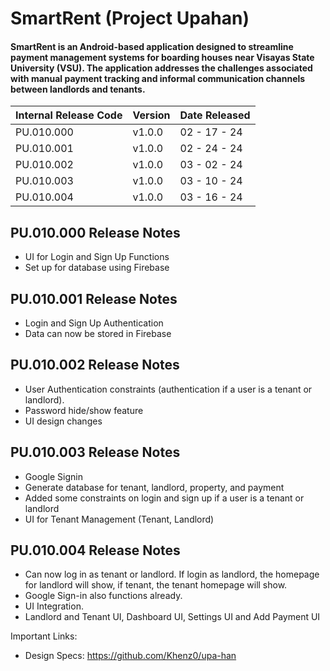 # SmartRent (Project Upahan)
#### SmartRent is an Android-based application designed to streamline payment management systems for boarding houses near Visayas State University (VSU). The application addresses the challenges associated with manual payment tracking and informal communication channels between landlords and tenants.

| Internal Release Code | Version | Date Released |
| --- | --- | --- |
| PU.010.000 | v1.0.0 | 02 - 17 - 24 |
| PU.010.001 | v1.0.0 | 02 - 24 - 24 |
| PU.010.002 | v1.0.0 | 03 - 02 - 24 |
| PU.010.003 | v1.0.0 | 03 - 10 - 24 |
| PU.010.004 | v1.0.0 | 03 - 16 - 24 |

## PU.010.000 Release Notes
* UI for Login and Sign Up Functions
* Set up for  database using Firebase
## PU.010.001 Release Notes
* Login and Sign Up Authentication
* Data can now be stored in Firebase
## PU.010.002 Release Notes
* User Authentication constraints (authentication if a user is a tenant or landlord).
* Password hide/show feature
* UI design changes
## PU.010.003 Release Notes
* Google Signin 
* Generate database for tenant, landlord, property, and payment
* Added some constraints on login and sign up if a user is a tenant or landlord
* UI for Tenant Management (Tenant, Landlord)

## PU.010.004 Release Notes
* Can now log in as tenant or landlord. If login as landlord, the homepage for landlord will show, if tenant, the tenant homepage will show.
* Google Sign-in also functions already.
* UI Integration.
* Landlord and Tenant UI, Dashboard UI, Settings UI and Add Payment UI

Important Links:
* Design Specs: https://github.com/Khenz0/upa-han
